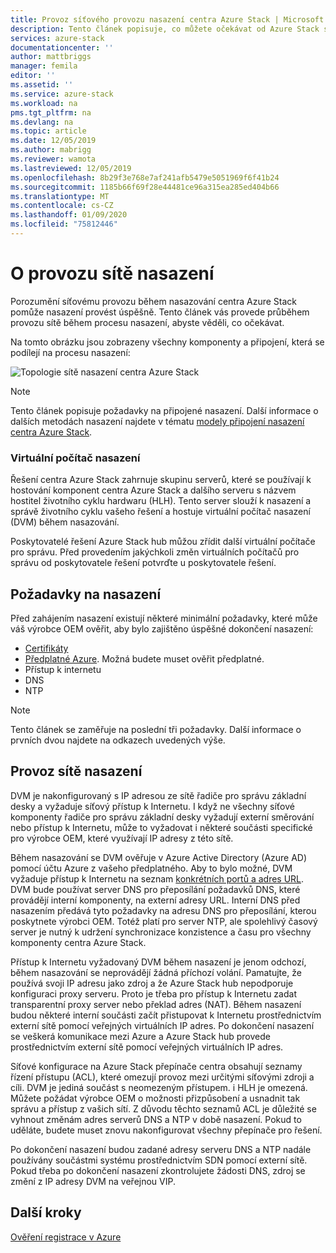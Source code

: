 ```yaml
---
title: Provoz síťového provozu nasazení centra Azure Stack | Microsoft Docs
description: Tento článek popisuje, co můžete očekávat od Azure Stack síťové procesy nasazení centra.
services: azure-stack
documentationcenter: ''
author: mattbriggs
manager: femila
editor: ''
ms.assetid: ''
ms.service: azure-stack
ms.workload: na
pms.tgt_pltfrm: na
ms.devlang: na
ms.topic: article
ms.date: 12/05/2019
ms.author: mabrigg
ms.reviewer: wamota
ms.lastreviewed: 12/05/2019
ms.openlocfilehash: 8b29f3e768e7af241afb5479e5051969f6f41b24
ms.sourcegitcommit: 1185b66f69f28e44481ce96a315ea285ed404b66
ms.translationtype: MT
ms.contentlocale: cs-CZ
ms.lasthandoff: 01/09/2020
ms.locfileid: "75812446"
---
```

# <a name="about-deployment-network-traffic"></a>O provozu sítě nasazení
Porozumění síťovému provozu během nasazování centra Azure Stack pomůže nasazení provést úspěšně. Tento článek vás provede průběhem provozu sítě během procesu nasazení, abyste věděli, co očekávat.

Na tomto obrázku jsou zobrazeny všechny komponenty a připojení, která se podílejí na procesu nasazení:

![Topologie sítě nasazení centra Azure Stack](media/deployment-networking/figure1.png)

> [!NOTE]
> Tento článek popisuje požadavky na připojené nasazení. Další informace o dalších metodách nasazení najdete v tématu [modely připojení nasazení centra Azure Stack](azure-stack-connection-models.md).

### <a name="the-deployment-vm"></a>Virtuální počítač nasazení
Řešení centra Azure Stack zahrnuje skupinu serverů, které se používají k hostování komponent centra Azure Stack a dalšího serveru s názvem hostitel životního cyklu hardwaru (HLH). Tento server slouží k nasazení a správě životního cyklu vašeho řešení a hostuje virtuální počítač nasazení (DVM) během nasazování.

Poskytovatelé řešení Azure Stack hub můžou zřídit další virtuální počítače pro správu. Před provedením jakýchkoli změn virtuálních počítačů pro správu od poskytovatele řešení potvrďte u poskytovatele řešení.

## <a name="deployment-requirements"></a>Požadavky na nasazení
Před zahájením nasazení existují některé minimální požadavky, které může váš výrobce OEM ověřit, aby bylo zajištěno úspěšné dokončení nasazení:

-   [Certifikáty](azure-stack-pki-certs.md)
-   [Předplatné Azure](azure-stack-validate-registration.md). Možná budete muset ověřit předplatné.
-   Přístup k internetu
-   DNS
-   NTP

> [!NOTE]
> Tento článek se zaměřuje na poslední tři požadavky. Další informace o prvních dvou najdete na odkazech uvedených výše.

## <a name="deployment-network-traffic"></a>Provoz sítě nasazení
DVM je nakonfigurovaný s IP adresou ze sítě řadiče pro správu základní desky a vyžaduje síťový přístup k Internetu. I když ne všechny síťové komponenty řadiče pro správu základní desky vyžadují externí směrování nebo přístup k Internetu, může to vyžadovat i některé součásti specifické pro výrobce OEM, které využívají IP adresy z této sítě.

Během nasazování se DVM ověřuje v Azure Active Directory (Azure AD) pomocí účtu Azure z vašeho předplatného. Aby to bylo možné, DVM vyžaduje přístup k Internetu na seznam [konkrétních portů a adres URL](azure-stack-integrate-endpoints.md). DVM bude používat server DNS pro přeposílání požadavků DNS, které provádějí interní komponenty, na externí adresy URL. Interní DNS před nasazením předává tyto požadavky na adresu DNS pro přeposílání, kterou poskytnete výrobci OEM. Totéž platí pro server NTP, ale spolehlivý časový server je nutný k udržení synchronizace konzistence a času pro všechny komponenty centra Azure Stack.

Přístup k Internetu vyžadovaný DVM během nasazení je jenom odchozí, během nasazování se neprovádějí žádná příchozí volání. Pamatujte, že používá svoji IP adresu jako zdroj a že Azure Stack hub nepodporuje konfiguraci proxy serveru. Proto je třeba pro přístup k Internetu zadat transparentní proxy server nebo překlad adres (NAT). Během nasazení budou některé interní součásti začít přistupovat k Internetu prostřednictvím externí sítě pomocí veřejných virtuálních IP adres. Po dokončení nasazení se veškerá komunikace mezi Azure a Azure Stack hub provede prostřednictvím externí sítě pomocí veřejných virtuálních IP adres.

Síťové konfigurace na Azure Stack přepínače centra obsahují seznamy řízení přístupu (ACL), které omezují provoz mezi určitými síťovými zdroji a cíli. DVM je jediná součást s neomezeným přístupem. i HLH je omezená. Můžete požádat výrobce OEM o možnosti přizpůsobení a usnadnit tak správu a přístup z vašich sítí. Z důvodu těchto seznamů ACL je důležité se vyhnout změnám adres serverů DNS a NTP v době nasazení. Pokud to uděláte, budete muset znovu nakonfigurovat všechny přepínače pro řešení.

Po dokončení nasazení budou zadané adresy serveru DNS a NTP nadále používány součástmi systému prostřednictvím SDN pomocí externí sítě. Pokud třeba po dokončení nasazení zkontrolujete žádosti DNS, zdroj se změní z IP adresy DVM na veřejnou VIP.

## <a name="next-steps"></a>Další kroky
[Ověření registrace v Azure](azure-stack-validate-registration.md)
